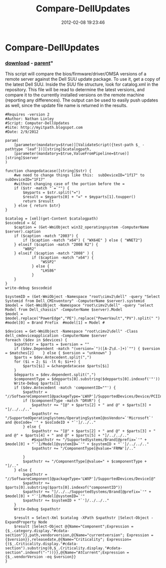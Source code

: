 ﻿---
pid:            3214
parent:         3200
children:       
poster:         Nathan Linley
title:          Compare-DellUpdates
date:           2012-02-08 19:23:46
format:         posh
---

# Compare-DellUpdates

### [download](3214.ps1) - [parent](3200.md)"

This script will compare the bios/firmware/driver/OMSA versions of a remote server against the Dell SUU update package.  To use it, get a copy of the latest Dell SUU.  Inside the SUU file structure, look for catalog.xml in the repository.  This file will be read to determine the latest versions, and compare it to the currently installed versions on the remote machine (reporting any differences).  The output can be used to easily push updates as well, since the update file name is returned in the results.


```posh
#Requires -version 2
#Author: Nathan Linley
#Script: Computer-DellUpdates
#Site: http://myitpath.blogspot.com
#Date: 2/9/2012

param(
	[parameter(mandatory=$true)][ValidateScript({test-path $_ -pathtype 'leaf'})][string]$catalogpath,
	[parameter(mandatory=$true,ValueFromPipeline=$true)][string]$server
)

function changedatacase([string]$str) {
	#we need to change things like this:  subDeviceID="1f17" to subDeviceID="1F17"
	#without changing case of the portion before the =
	if ($str -match "`=`"") {
		$myparts = $str.split("=")
		$result = $myparts[0] + "=" + $myparts[1].toupper()
		return $result
	} else { return $str}
}

$catalog = [xml](get-Content $catalogpath)
$oscodeid = &{
	$caption = (Get-WmiObject win32_operatingsystem -ComputerName $server).caption
	if ($caption -match "2003") {
		if ($caption -match "x64") { "WX64E" } else { "WNET2"}
	} elseif ($caption -match "2008 R2") { 
		"W8R2" 
	} elseif ($caption -match "2008" ) {
			if ($caption -match "x64") { 
				"WSSP2" 
			} else {
				"LHS86"
			}	
	}
}
write-debug $oscodeid

$systemID = (Get-WmiObject -Namespace "root\cimv2\dell" -query "Select Systemid from Dell_CMInventory" -ComputerName $server).systemid
$model = (Get-WmiObject -Namespace "root\cimv2\dell" -query "select Model from Dell_chassis" -ComputerName $server).Model
$model = $model.replace("PowerEdge","PE").replace("PowerVault","PV").split(" ")   #model[0] = Brand Prefix  #model[1] = Model #

$devices = Get-WmiObject -Namespace "root\cimv2\dell" -Class dell_cmdeviceapplication -ComputerName $server
foreach ($dev in $devices) {
	$xpathstr = $parts = $version = ""
	if ($dev.Dependent -match "(version=`")([A-Z\d.-]+)`"") { $version = $matches[2]	} else { $version = "unknown" }
	$parts = $dev.Antecedent.split(",")
	for ($i = 2; $i -lt 6; $i++) {
		$parts[$i] = &changedatacase $parts[$i]
	}
	$depparts = $dev.dependent.split(",")
	$componentType = $depparts[0].substring($depparts[0].indexof('"'))
	Write-Debug $parts[1]
	if ($dev.Antecedent -match 'componentID=""') {
		$xpathstr = "//SoftwareComponent[@packageType='LWXP']/SupportedDevices/Device/PCIInfo"
		if ($componentType -match "DRVR") {
			$xpathstr += "[@" + $parts[2] + " and @" + $parts[3] + "]/../../.."
			$xpathstr += "/SupportedOperatingSystems/OperatingSystem[@osVendor=`'Microsoft`' and @osCode=`'" + $osCodeID + "`']/../.."
		} else {
			$xpathstr += "[@" + $parts[2] + " and @" + $parts[3] + " and @" + $parts[4] + " and @" + $parts[5] + "]/../../.."
			#$xpathstr += "/SupportedSystems/Brand[@prefix=`'" + $model[0] + "`']/Model[@systemID=`'" + $systemID + "`']/../../.."
			$xpathstr += "/ComponentType[@value='FRMW']/.."
			
		}
		$xpathstr += "/ComponentType[@value=" + $componentType + "]/.."
	} else {
		$xpathstr = "//SoftwareComponent[@packageType='LWXP']/SupportedDevices/Device[@"	
		$xpathstr += $parts[0].substring($parts[0].indexof("componentID"))
		$xpathstr += "]/../../SupportedSystems/Brand[@prefix=`'" + $model[0] + "`']/Model[@systemID=`'"
		$xpathstr += $systemID + "`']/../../.."
	}
	Write-Debug $xpathstr
	
	$result = Select-Xml $catalog -XPath $xpathstr |Select-Object -ExpandProperty Node
	$result |Select-Object @{Name="Component";Expression = {$_.category.display."#cdata-section"}},path,vendorversion,@{Name="currentversion"; Expression = {$version}},releasedate,@{Name="Criticality"; Expression={($_.Criticality.display."#cdata-section").substring(0,$_.Criticality.display."#cdata-section".indexof("-"))}},@{Name="AtCurrent";Expression = {$_.vendorVersion -eq $version}}
}
```
